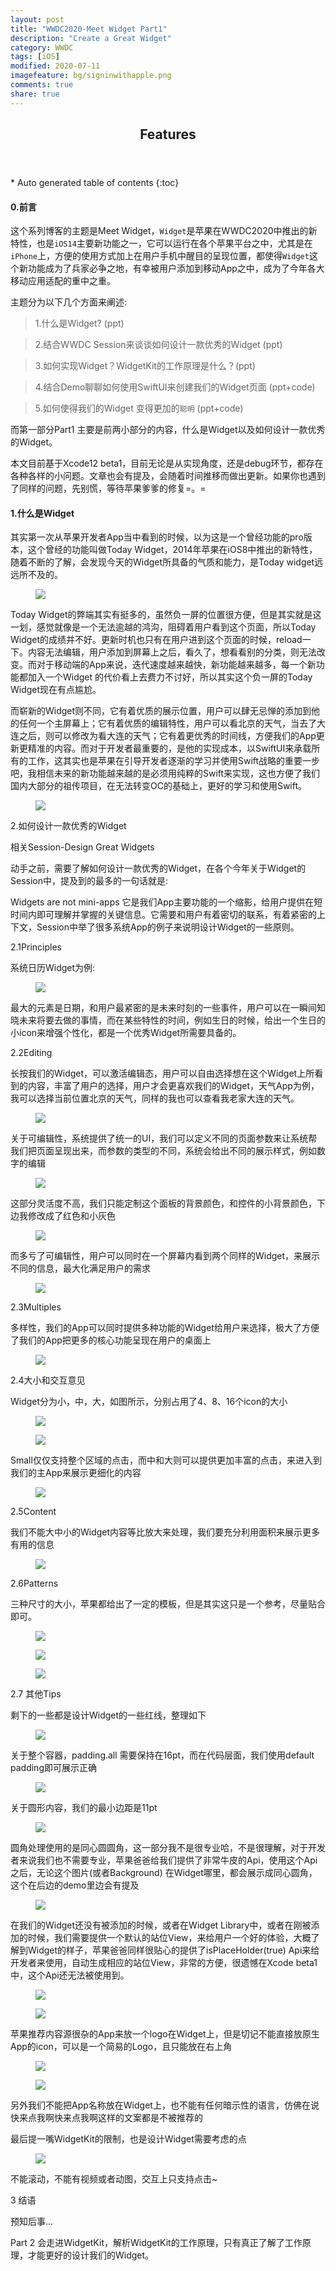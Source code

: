 ```yaml
---
layout: post
title: "WWDC2020-Meet Widget Part1"
description: "Create a Great Widget"
category: WWDC
tags: [iOS]
modified: 2020-07-11
imagefeature: bg/signinwithapple.png
comments: true
share: true
---
```


<section id="table-of-contents" class="toc">
<header>
<h1>Features</h1>
</header>
<div id="drawer" markdown="1">
*  Auto generated table of contents
{:toc}
</div>
</section><!-- /#table-of-contents -->

#### 0.前言

这个系列博客的主题是Meet Widget，`Widget`是苹果在WWDC2020中推出的新特性，也是`iOS14`主要新功能之一，它可以运行在各个苹果平台之中，尤其是在`iPhone`上，方便的使用方式加上在用户手机中醒目的呈现位置，都使得`Widget`这个新功能成为了兵家必争之地，有幸被用户添加到移动App之中，成为了今年各大移动应用适配的重中之重。

主题分为以下几个方面来阐述:

> 1.什么是Widget? (ppt)

> 2.结合WWDC Session来谈谈如何设计一款优秀的Widget (ppt)

> 3.如何实现Widget？WidgetKit的工作原理是什么？(ppt)

> 4.结合Demo聊聊如何使用SwiftUI来创建我们的Widget页面 (ppt+code)

> 5.如何使得我们的Widget 变得更加的`聪明` (ppt+code)

而第一部分Part1 主要是前两小部分的内容，什么是Widget以及如何设计一款优秀的Widget。

本文目前基于Xcode12 beta1，目前无论是从实现角度，还是debug环节，都存在各种各样的小问题。文章也会有提及，会随着时间推移而做出更新。如果你也遇到了同样的问题，先别慌，等待苹果爹爹的修复=。=


#### 1.什么是Widget
其实第一次从苹果开发者App当中看到的时候，以为这是一个曾经功能的pro版本，这个曾经的功能叫做Today Widget，2014年苹果在iOS8中推出的新特性，随着不断的了解，会发现今天的Widget所具备的气质和能力，是Today widget远远所不及的。

<figure>
<a href="{{ site.url }}/images/WidgetPart1/Simulator Screen Shot - iPhone Xs Max - 2020-07-04 at 16.50.48.png"><img src="{{ site.url }}/images/WidgetPart1/Simulator Screen Shot - iPhone Xs Max - 2020-07-04 at 16.50.48.png"></a>
</figure>


Today Widget的弊端其实有挺多的，虽然负一屏的位置很方便，但是其实就是这一划，感觉就像是一个无法逾越的鸿沟，阻碍着用户看到这个页面，所以Today Widget的成绩并不好。更新时机也只有在用户进到这个页面的时候，reload一下。内容无法编辑，用户添加到屏幕上之后，看久了，想看看别的分类，则无法改变。而对于移动端的App来说，迭代速度越来越快，新功能越来越多，每一个新功能都加入一个Widget 的代价看上去费力不讨好，所以其实这个负一屏的Today Widget现在有点尴尬。

而崭新的Widget则不同，它有着优质的展示位置，用户可以肆无忌惮的添加到他的任何一个主屏幕上；它有着优质的编辑特性，用户可以看北京的天气，当去了大连之后，则可以修改为看大连的天气；它有着更优秀的时间线，方便我们的App更新更精准的内容。而对于开发者最重要的，是他的实现成本，以SwiftUI来承载所有的工作，这其实也是苹果在引导开发者逐渐的学习并使用Swift战略的重要一步吧，我相信未来的新功能越来越的是必须用纯粹的Swift来实现，这也方便了我们国内大部分的祖传项目，在无法转变OC的基础上，更好的学习和使用Swift。

<figure>
<a href="{{ site.url }}/images/WidgetPart1/Simulator Screen Shot - iPhone SE (2nd generation) - 2020-07-04 at 17.00.29.png"><img src="{{ site.url }}/images/WidgetPart1/Simulator Screen Shot - iPhone SE (2nd generation) - 2020-07-04 at 17.00.29.png"></a>
</figure>

2.如何设计一款优秀的Widget

相关Session-Design Great Widgets

动手之前，需要了解如何设计一款优秀的Widget，在各个今年关于Widget的Session中，提及到的最多的一句话就是:

Widgets are not mini-apps
它是我们App主要功能的一个缩影，给用户提供在短时间内即可理解并掌握的关键信息。它需要和用户有着密切的联系，有着紧密的上下文，Session中举了很多系统App的例子来说明设计Widget的一些原则。

2.1Principles

系统日历Widget为例:

<figure>
<a href="{{ site.url }}/images/WidgetPart1/截屏2020-07-04 下午5.06.22.png"><img src="{{ site.url }}/images/WidgetPart1/截屏2020-07-04 下午5.06.22.png"></a>
</figure>

最大的元素是日期，和用户最紧密的是未来时刻的一些事件，用户可以在一瞬间知晓未来将要去做的事情，而在某些特性的时间，例如生日的时候，给出一个生日的小icon来增强个性化，都是一个优秀Widget所需要具备的。

2.2Editing

长按我们的Widget，可以激活编辑态，用户可以自由选择想在这个Widget上所看到的内容，丰富了用户的选择，用户才会更喜欢我们的Widget，天气App为例，我可以选择当前位置北京的天气，同样的我也可以查看我老家大连的天气。

<figure>
<a href="{{ site.url }}/images/WidgetPart1/截屏2020-07-04 下午5.06.36.png"><img src="{{ site.url }}/images/WidgetPart1/截屏2020-07-04 下午5.06.36.png"></a>
</figure>

关于可编辑性，系统提供了统一的UI，我们可以定义不同的页面参数来让系统帮我们把页面呈现出来，而参数的类型的不同，系统会给出不同的展示样式，例如数字的编辑

<figure>
<a href="{{ site.url }}/images/WidgetPart1/截屏2020-07-04 下午5.06.42.png"><img src="{{ site.url }}/images/WidgetPart1/截屏2020-07-04 下午5.06.42.png"></a>
</figure>

这部分灵活度不高，我们只能定制这个面板的背景颜色，和控件的小背景颜色，下边我修改成了红色和小灰色

<figure>
<a href="{{ site.url }}/images/WidgetPart1/截屏2020-07-04 下午5.06.49.png"><img src="{{ site.url }}/images/WidgetPart1/截屏2020-07-04 下午5.06.49.png"></a>
</figure>

而多亏了可编辑性，用户可以同时在一个屏幕内看到两个同样的Widget，来展示不同的信息，最大化满足用户的需求

<figure>
<a href="{{ site.url }}/images/WidgetPart1/截屏2020-07-04 下午5.06.58.png"><img src="{{ site.url }}/images/WidgetPart1/截屏2020-07-04 下午5.06.58.png"></a>
</figure>

2.3Multiples

多样性，我们的App可以同时提供多种功能的Widget给用户来选择，极大了方便了我们的App把更多的核心功能呈现在用户的桌面上

<figure>
<a href="{{ site.url }}/images/WidgetPart1/截屏2020-07-04 下午5.07.10.png"><img src="{{ site.url }}/images/WidgetPart1/截屏2020-07-04 下午5.07.10.png"></a>
</figure>

2.4大小和交互意见

Widget分为小，中，大，如图所示，分别占用了4、8、16个icon的大小

<figure>
<a href="{{ site.url }}/images/WidgetPart1/截屏2020-07-04 下午5.07.17.png"><img src="{{ site.url }}/images/WidgetPart1/截屏2020-07-04 下午5.07.17.png"></a>
</figure>

<figure>
<a href="{{ site.url }}/images/WidgetPart1/截屏2020-07-04 下午5.07.22.png"><img src="{{ site.url }}/images/WidgetPart1/截屏2020-07-04 下午5.07.22.png"></a>
</figure>

Small仅仅支持整个区域的点击，而中和大则可以提供更加丰富的点击，来进入到我们的主App来展示更细化的内容

<figure>
<a href="{{ site.url }}/images/WidgetPart1/截屏2020-07-04 下午5.07.29.png"><img src="{{ site.url }}/images/WidgetPart1/截屏2020-07-04 下午5.07.29.png"></a>
</figure>

2.5Content

我们不能大中小的Widget内容等比放大来处理，我们要充分利用面积来展示更多有用的信息

<figure>
<a href="{{ site.url }}/images/WidgetPart1/截屏2020-07-04 下午5.07.43.png"><img src="{{ site.url }}/images/WidgetPart1/截屏2020-07-04 下午5.07.43.png"></a>
</figure>

2.6Patterns

三种尺寸的大小，苹果都给出了一定的模板，但是其实这只是一个参考，尽量贴合即可。

<figure>
<a href="{{ site.url }}/images/WidgetPart1/截屏2020-07-04 下午5.07.49.png"><img src="{{ site.url }}/images/WidgetPart1/截屏2020-07-04 下午5.07.49.png"></a>
</figure>

<figure>
<a href="{{ site.url }}/images/WidgetPart1/截屏2020-07-04 下午5.07.54.png"><img src="{{ site.url }}/images/WidgetPart1/截屏2020-07-04 下午5.07.54.png"></a>
</figure>

<figure>
<a href="{{ site.url }}/images/WidgetPart1/截屏2020-07-04 下午5.07.58.png"><img src="{{ site.url }}/images/WidgetPart1/截屏2020-07-04 下午5.07.58.png"></a>
</figure>

2.7 其他Tips

剩下的一些都是设计Widget的一些红线，整理如下

<figure>
<a href="{{ site.url }}/images/WidgetPart1/截屏2020-07-04 下午5.08.04.png"><img src="{{ site.url }}/images/WidgetPart1/截屏2020-07-04 下午5.08.04.png"></a>
</figure>

关于整个容器，padding.all 需要保持在16pt，而在代码层面，我们使用default padding即可展示正确

<figure>
<a href="{{ site.url }}/images/WidgetPart1/截屏2020-07-04 下午5.08.08.png"><img src="{{ site.url }}/images/WidgetPart1/截屏2020-07-04 下午5.08.08.png"></a>
</figure>

关于圆形内容，我们的最小边距是11pt

<figure>
<a href="{{ site.url }}/images/WidgetPart1/截屏2020-07-04 下午5.08.13.png"><img src="{{ site.url }}/images/WidgetPart1/截屏2020-07-04 下午5.08.13.png"></a>
</figure>

圆角处理使用的是同心圆圆角，这一部分我不是很专业哈，不是很理解，对于开发者来说我们也不需要专业，苹果爸爸给我们提供了非常牛皮的Api，使用这个Api之后，无论这个图片(或者Background) 在Widget哪里，都会展示成同心圆角，这个在后边的demo里边会有提及

<figure>
<a href="{{ site.url }}/images/WidgetPart1/截屏2020-07-04 下午5.08.19.png"><img src="{{ site.url }}/images/WidgetPart1/截屏2020-07-04 下午5.08.19.png"></a>
</figure>

在我们的Widget还没有被添加的时候，或者在Widget Library中，或者在刚被添加的时候，我们需要提供一个默认的站位View，来给用户一个好的体验，大概了解到Widget的样子，苹果爸爸同样很贴心的提供了isPlaceHolder(true) Api来给开发者来使用，自动生成相应的站位View，非常的方便，很遗憾在Xcode beta1中，这个Api还无法被使用到。

<figure>
<a href="{{ site.url }}/images/WidgetPart1/截屏2020-07-04 下午5.08.26.png"><img src="{{ site.url }}/images/WidgetPart1/截屏2020-07-04 下午5.08.26.png"></a>
</figure>

<figure>
<a href="{{ site.url }}/images/WidgetPart1/截屏2020-07-04 下午5.08.30.png"><img src="{{ site.url }}/images/WidgetPart1/截屏2020-07-04 下午5.08.30.png"></a>
</figure>

苹果推荐内容源很杂的App来放一个logo在Widget上，但是切记不能直接放原生App的icon，可以是一个简易的Logo，且只能放在右上角

<figure>
<a href="{{ site.url }}/images/WidgetPart1/截屏2020-07-04 下午5.08.35.png"><img src="{{ site.url }}/images/WidgetPart1/截屏2020-07-04 下午5.08.35.png"></a>
</figure>

<figure>
<a href="{{ site.url }}/images/WidgetPart1/截屏2020-07-04 下午5.08.42.png"><img src="{{ site.url }}/images/WidgetPart1/截屏2020-07-04 下午5.08.42.png"></a>
</figure>

另外我们不能把App名称放在Widget上，也不能有任何暗示性的语言，仿佛在说快来点我啊快来点我啊这样的文案都是不被推荐的

最后提一嘴WidgetKit的限制，也是设计Widget需要考虑的点

<figure>
<a href="{{ site.url }}/images/WidgetPart1/截屏2020-07-04 下午5.37.29.png"><img src="{{ site.url }}/images/WidgetPart1/截屏2020-07-04 下午5.37.29.png"></a>
</figure>

不能滚动，不能有视频或者动图，交互上只支持点击~

3 结语

预知后事...

Part 2 会走进WidgetKit，解析WidgetKit的工作原理，只有真正了解了工作原理，才能更好的设计我们的Widget。
